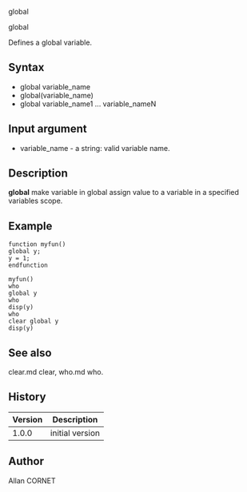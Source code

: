 



global


global

Defines a global variable.

## Syntax

- global variable_name
- global(variable_name)
- global variable_name1 ... variable_nameN

## Input argument

 - variable_name - a string: valid variable name.

## Description


  <p><b>global</b> make variable in global assign value to a variable in a specified variables scope.</p>


## Example

```Nelson
function myfun()
global y;
y = 1;
endfunction

myfun()
who
global y
who
disp(y)
who
clear global y
disp(y)
```

## See also

clear.md clear, who.md who.
## History

|Version|Description|
|------|------|
|1.0.0|initial version|


## Author

Allan CORNET




